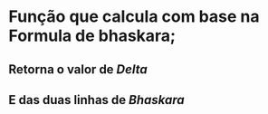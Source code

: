 # Função que calcula com base na Formula de bhaskara;

## Retorna o valor de *Delta*
## E das duas linhas de *Bhaskara* 